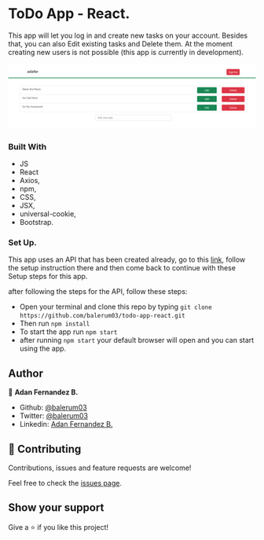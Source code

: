 # ToDo App - React.

This app will let you log in and create new tasks on your account.
Besides that, you can also Edit existing tasks and Delete them.
At the moment creating new users is not possible (this app is currently in development).

![SC](capture.PNG)

### Built With

- JS
- React
- Axios,
- npm,
- CSS,
- JSX,
- universal-cookie,
- Bootstrap.

### Set Up.

This app uses an API that has been created already, go to this [link](https://github.com/balerum03/tasks-users-API), follow the setup instruction there and then come back to continue with these Setup steps for this app.

after following the steps for the API, follow these steps:
- Open your terminal and clone this repo by typing `git clone https://github.com/balerum03/todo-app-react.git`
- Then run `npm install`
- To start the app run `npm start`
- after running `npm start` your default browser will open and you can start using the app.

## Author

👤 **Adan Fernandez B.**

- Github: [@balerum03](https://github.com/balerum03)
- Twitter: [@balerum03](https://twitter.com/balerum03)
- Linkedin: [Adan Fernandez B.](https://www.linkedin.com/in/adan-fernandez-bonilla)

## 🤝 Contributing

Contributions, issues and feature requests are welcome!

Feel free to check the [issues page](issues/).

## Show your support

Give a ⭐️ if you like this project!
